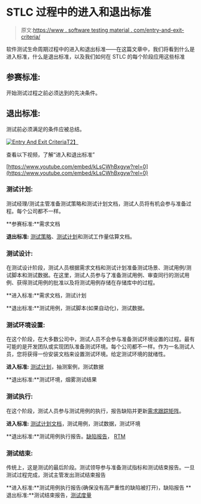 # STLC 过程中的进入和退出标准

> 原文:[https://www . software testing material . com/entry-and-exit-criteria/](https://www.softwaretestingmaterial.com/entry-and-exit-criteria/)

软件测试生命周期过程中的进入和退出标准——在这篇文章中，我们将看到什么是进入标准，什么是退出标准，以及我们如何在 STLC 的每个阶段应用这些标准

## **参赛标准:**

开始测试过程之前必须达到的先决条件。

## **退出标准:**

测试前必须满足的条件应被总结。

[![Entry And Exit Criteria](../Images/dd39e13afa87498afbfab8488df34fe2.png "Entry And Exit Criteria")T2】](https://www.softwaretestingmaterial.com/wp-content/uploads/2016/01/Entry-And-Exit-Criteria-1.png)

查看以下视频，了解“进入和退出标准”

[https://www.youtube.com/embed/kLsCWhBxgyw?rel=0](https://www.youtube.com/embed/kLsCWhBxgyw?rel=0)

### **测试计划:**

测试经理/测试主管准备测试策略和测试计划文档，测试人员将有机会参与准备过程。每个公司都不一样。

**参赛标准:**需求文档

**退出标准:** [测试策略](https://www.softwaretestingmaterial.com/test-strategy/)、[测试计划](https://www.softwaretestingmaterial.com/test-plan-template/)和测试工作量估算文档。

### **测试设计:**

在测试设计阶段，测试人员根据需求文档和测试计划准备测试场景、测试用例/测试脚本和测试数据。在这里，测试人员参与了准备测试用例、审查同行的测试用例、获得测试用例的批准以及将测试用例存储在存储库中的过程。

**进入标准:**需求文档，测试计划

**退出标准:**测试用例，测试脚本(如果自动化)，测试数据。

### **测试环境设置:**

在这个阶段，在大多数公司中，测试人员不会参与准备测试环境设置的过程。最有可能的是开发团队或实现团队准备测试环境。每个公司都不一样。作为一名测试人员，您将获得一份安装文档来设置测试环境。给定测试环境的就绪性。

**进入标准:** [测试计划](https://www.softwaretestingmaterial.com/test-plan-template/)，抽测案例，测试数据

**退出标准:**测试环境，烟雾测试结果

### **测试执行:**

在这个阶段，测试人员参与测试用例的执行，报告缺陷并更新[需求跟踪矩阵](https://www.softwaretestingmaterial.com/requirements-traceability-matrix/)。

**进入标准:** [测试计划文档](https://www.softwaretestingmaterial.com/test-plan-template/)，测试用例，测试数据，测试环境

**退出标准:**测试用例执行报告。[缺陷报告](https://www.softwaretestingmaterial.com/bug-report-template/)， [RTM](https://www.softwaretestingmaterial.com/requirements-traceability-matrix/)

### **测试结束:**

传统上，这是测试的最后阶段。测试领导参与准备测试指标和测试结束报告。一旦测试过程完成，测试主管发出测试结束报告

**进入标准:**测试用例执行报告(确保没有高严重性的缺陷被打开)，缺陷报告
**退出标准:**测试结束报告，[测试度量](https://www.softwaretestingmaterial.com/test-metrics/)